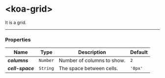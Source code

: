 # &lt;koa-grid&gt;

It is a grid.

---

### Properties

Name | Type | Description | Default
-----|------|-------------|--------
***columns*** | `Number` | Number of columns to show. | `2`
***cell-space*** | `String` | The space between cells. | `'0px'`

